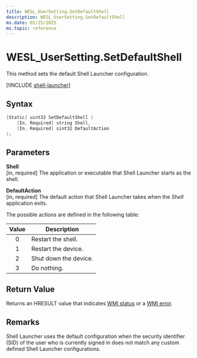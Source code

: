 ```yaml
---
title: WESL_UserSetting.SetDefaultShell
description: WESL_UserSetting.SetDefaultShell
ms.date: 02/25/2025
ms.topic: reference
---
```


# WESL_UserSetting.SetDefaultShell

This method sets the default Shell Launcher configuration.

[!INCLUDE [shell-launcher](../../../includes/licensing/shell-launcher.md)]

## Syntax

```powershell
[Static] uint32 SetDefaultShell (
    [In, Required] string Shell,
    [In, Required] sint32 DefaultAction
);
```

## Parameters

**Shell**<br/>\[in, required\] The application or executable that Shell Launcher starts as the shell.

**DefaultAction**<br/>\[in, required\] The default action that Shell Launcher takes when the *Shell* application exits.

The possible actions are defined in the following table:

| Value | Description |
|:-------:|-------------|
| 0 | Restart the shell. |
| 1 | Restart the device. |
| 2 | Shut down the device. |
| 3 | Do nothing. |

## Return Value

Returns an HRESULT value that indicates [WMI status](/windows/win32/wmisdk/wmi-non-error-constants) or a [WMI error](/windows/win32/wmisdk/wmi-error-constants).

## Remarks

Shell Launcher uses the default configuration when the security identifier (SID) of the user who is currently signed in does not match any custom defined Shell Launcher configurations.
